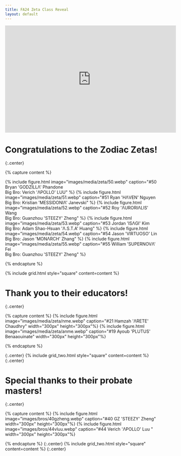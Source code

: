 ```yaml
---
title: FA24 Zeta Class Reveal
layout: default
---
```


<iframe width="560" height="352" src="https://www.youtube.com/embed/N2FJkdgVZGI?si=7m2uYIoGl-Jld00U" title="YouTube video player" frameborder="0" allow="accelerometer; autoplay; clipboard-write; encrypted-media; gyroscope; picture-in-picture; web-share" allowfullscreen></iframe>

# Congratulations to the Zodiac Zetas!
{:.center}

{% capture content %}

{% include figure.html image="images/media/zeta/50.webp" caption="#50 Bryan 'GODZILLΛ' Phandone  <br> Big Bro: Verich 'ΛPOLLO' LUU" %}
{% include figure.html image="images/media/zeta/51.webp" caption="#51 Ryan 'HΛVEN' Nguyen 
<br> Big Bro: Kristian 'MESSIDONIΛ' Janevski" %}
{% include figure.html image="images/media/zeta/52.webp" caption="#52 Roy 'ΛURORIΛLIS' Wang 
<br> Big Bro: Guanzhou 'STEEZY' Zheng" %}
{% include figure.html image="images/media/zeta/53.webp" caption="#53 Jordan 'ISΛGI' Kim 
<br> Big Bro: Adam Shao-Hsuan 'Λ.S.T.A' Huang" %}
{% include figure.html image="images/media/zeta/54.webp" caption="#54 Jason 'VIRTUOSO' Lin 
<br> Big Bro: Jason 'MONΛRCH' Zhang" %}
{% include figure.html image="images/media/zeta/55.webp" caption="#55 William 'SUPERNOVΛ' Fei 
<br> Big Bro: Guanzhou 'STEEZY' Zheng" %}

{% endcapture %}

{% include grid.html style="square" content=content %}

# Thank you to their educators!
{:.center}

{% capture content %}
{% include figure.html image="images/media/zeta/nme.webp" caption="#21 Hamzah 'ΛRETE' Chaudhry"
width="300px" height="300px"%}
{% include figure.html image="images/media/zeta/anme.webp" caption="#19 Ayoub 'PLUTUS' Benaaouinate"
width="300px" height="300px"%}

{% endcapture %}

{:.center}
{% include grid_two.html style="square" content=content %}
{:.center}

# Special thanks to their probate masters!
{:.center}

{% capture content %}
{% include figure.html image="images/bros/40gzheng.webp" caption="#40 GZ 'STEEZY' Zheng" width="300px" height="300px"%}
{% include figure.html image="images/bros/44vluu.webp" caption="#44 Verich 'ΛPOLLO' Luu " width="300px" height="300px"%}

{% endcapture %}
{:.center}
{% include grid_two.html style="square" content=content %}
{:.center}